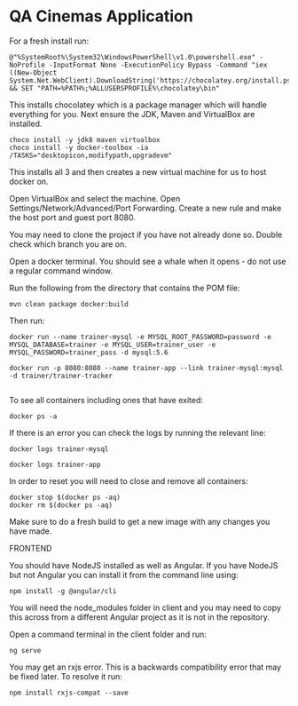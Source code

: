 # QA Cinemas Application

For a fresh install run:

~~~
@"%SystemRoot%\System32\WindowsPowerShell\v1.0\powershell.exe" -NoProfile -InputFormat None -ExecutionPolicy Bypass -Command "iex ((New-Object System.Net.WebClient).DownloadString('https://chocolatey.org/install.ps1'))" && SET "PATH=%PATH%;%ALLUSERSPROFILE%\chocolatey\bin"
~~~

This installs chocolatey which is a package manager which will handle everything for you.
Next ensure the JDK, Maven and VirtualBox are installed.

~~~
choco install -y jdk8 maven virtualbox
choco install -y docker-toolbox -ia /TASKS="desktopicon,modifypath,upgradevm"
~~~

This installs all 3 and then creates a new virtual machine for us to host docker on.

Open VirtualBox and select the machine. Open Settings/Network/Advanced/Port Forwarding. Create a new rule and make the host port and guest port 8080.

You may need to clone the project if you have not already done so. Double check which branch you are on.

Open a docker terminal. You should see a whale when it opens - do not use a regular command window.

Run the following from the directory that contains the POM file:

~~~
mvn clean package docker:build
~~~

Then run:

~~~
docker run --name trainer-mysql -e MYSQL_ROOT_PASSWORD=password -e MYSQL_DATABASE=trainer -e MYSQL_USER=trainer_user -e MYSQL_PASSWORD=trainer_pass -d mysql:5.6

docker run -p 8080:8080 --name trainer-app --link trainer-mysql:mysql -d trainer/trainer-tracker


~~~

To see all containers including ones that have exited:

~~~
docker ps -a
~~~

If there is an error you can check the logs by running the relevant line:

~~~
docker logs trainer-mysql

docker logs trainer-app
~~~

In order to reset you will need to close and remove all containers:

~~~
docker stop $(docker ps -aq)
docker rm $(docker ps -aq)
~~~

Make sure to do a fresh build to get a new image with any changes you have made.

FRONTEND

You should have NodeJS installed as well as Angular. If you have NodeJS but not Angular you can install it from the command line using:

~~~
npm install -g @angular/cli
~~~

You will need the node_modules folder in client and you may need to copy this across from a different Angular project as it is not in the repository.


Open a command terminal in the client folder and run:

~~~
ng serve
~~~

You may get an rxjs error. This is a backwards compatibility error that may be fixed later. To resolve it run:

~~~
npm install rxjs-compat --save
~~~